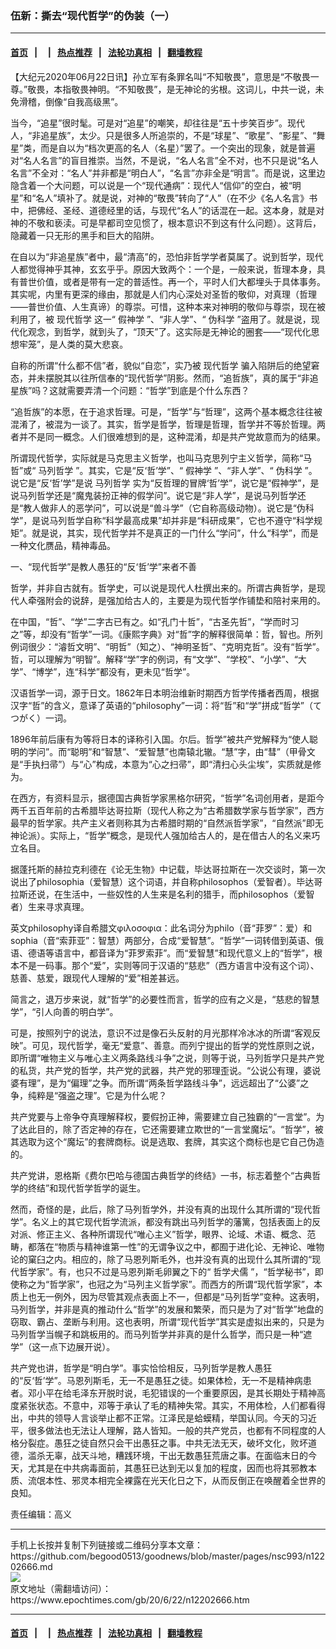 ### 伍新：撕去“现代哲学”的伪装（一）
------------------------

#### [首页](../../README.md)  &nbsp;&nbsp;|&nbsp;&nbsp; [](../../indexes/.md)   &nbsp;&nbsp;|&nbsp;&nbsp; [热点推荐](../../indexes/热点推荐.md)  &nbsp;&nbsp;|&nbsp;&nbsp; [法轮功真相](../../../../../basic/blob/master/README.md) &nbsp;&nbsp;|&nbsp;&nbsp; [翻墙教程](https://github.com/gfw-breaker/guides/blob/master/README.md)



<div><p>
 【大纪元2020年06月22日讯】孙立军有条罪名叫“不知敬畏”，意思是“不敬畏一尊。”敬畏，本指敬畏神明。“不知敬畏”，是无神论的劣根。这词儿，中共一说，未免滑稽，倒像“自我高级黑”。
</p>
<p>
 当今，“追星”很时髦。可是对“追星”的嘲笑，却往往是“五十步笑百步”。现代人，“非追星族”，太少。只是很多人所追崇的，不是“球星”、“歌星”、“影星”、“舞星”类，而是自以为“档次更高的名人（名星）”罢了。一个突出的现象，就是普遍对“名人名言”的盲目推崇。当然，不是说，“名人名言”全不对，也不只是说“名人名言”不全对：“名人”并非都是“明白人”，“名言”亦非全是“明言”。而是说，这里边隐含着一个大问题，可以说是一个“现代通病”：现代人“信仰”的空白，被“明星”和“名人”填补了。就是说，对神的“敬畏”转向了“人”（在不少《名人名言》书中，把佛经、圣经、道德经里的话，与现代“名人”的话混在一起。这本身，就是对神的不敬和亵渎。可是早都司空见惯了，根本意识不到这有什么问题）。这背后，隐藏着一只无形的黑手和巨大的陷阱。
</p>
<p>
 在自以为“非追星族”者中，最“清高”的，恐怕非哲学学者莫属了。说到哲学，现代人都觉得神乎其神，玄玄乎乎。原因大致两个：一个是，一般来说，哲理本身，具有普世价值，或者是带有一定的普适性。再一个，平时人们大都埋头于具体事务。其实呢，内里有更深的缘由，那就是人们内心深处对圣哲的敬仰，对真理（哲理——普世价值、人生真谛）的尊崇。可惜，这种本来对神明的敬仰与尊崇，现在被利用了，被
 <ok href="https://www.epochtimes.com/gb/tag/%E7%8E%B0%E4%BB%A3%E5%93%B2%E5%AD%A6.html">
  现代哲学
 </ok>
 这一“
 <ok href="https://www.epochtimes.com/gb/tag/%E5%81%87%E7%A5%9E%E5%AD%A6.html">
  假神学
 </ok>
 ”、“非人学”、“
 <ok href="https://www.epochtimes.com/gb/tag/%E4%BC%AA%E7%A7%91%E5%AD%A6.html">
  伪科学
 </ok>
 ”盗用了。就是说，现代化观念，到哲学，就到头了，“顶天”了。这实际是无神论的圈套——“现代化思想牢笼”，是人类的莫大悲哀。
</p>
<p>
 自称的所谓“什么都不信”者，貌似“自恋”，实乃被
 <ok href="https://www.epochtimes.com/gb/tag/%E7%8E%B0%E4%BB%A3%E5%93%B2%E5%AD%A6.html">
  现代哲学
 </ok>
 骗入陷阱后的绝望窘态，并未摆脱其以往所信奉的“现代哲学”阴影。然而，“追哲族”，真的属于“非追星族”吗？这就需要弄清一个问题：“哲学”到底是个什么东西？
</p>
<p>
 “追哲族”的本愿，在于追求哲理。可是，“哲学”与“哲理”，这两个基本概念往往被混淆了，被混为一谈了。其实，哲学是哲学，哲理是哲理，哲学并不等於哲理。两者并不是同一概念。人们很难想到的是，这种混淆，却是共产党故意而为的结果。
</p>
<p>
 所谓现代哲学，实际就是马克思主义哲学，也叫马克思列宁主义哲学，简称“马哲”或“
 <ok href="https://www.epochtimes.com/gb/tag/%E9%A9%AC%E5%88%97%E5%93%B2%E5%AD%A6.html">
  马列哲学
 </ok>
 ”。其实，它是“反‘哲’学”、“
 <ok href="https://www.epochtimes.com/gb/tag/%E5%81%87%E7%A5%9E%E5%AD%A6.html">
  假神学
 </ok>
 ”、“非人学”、“
 <ok href="https://www.epochtimes.com/gb/tag/%E4%BC%AA%E7%A7%91%E5%AD%A6.html">
  伪科学
 </ok>
 ”。说它是“反‘哲’学”是说
 <ok href="https://www.epochtimes.com/gb/tag/%E9%A9%AC%E5%88%97%E5%93%B2%E5%AD%A6.html">
  马列哲学
 </ok>
 实为“反哲理的冒牌‘哲’学”，说它是“假神学”，是说马列哲学还是“魔鬼装扮正神的假学问”。说它是“非人学”，是说马列哲学还是“教人做非人的恶学问”，可以说是“兽斗学”（它自称高级动物）。说它是“伪科学”，是说马列哲学自称“科学最高成果”却并非是“科研成果”，它也不遵守“科学规矩”。就是说，其实，现代哲学并不是真正的一门什么“学问”，什么“科学”，而是一种文化赝品，精神毒品。
</p>
<p>
 一、“现代哲学”是教人愚狂的“反‘哲’学”来者不善
</p>
<p>
 哲学，并非自古就有。哲学史，可以说是现代人杜撰出来的。所谓古典哲学，是现代人牵强附会的说辞，是强加给古人的，主要是为现代哲学作铺垫和陪衬来用的。
</p>
<p>
 在中国，“哲”、“学”二字古已有之。如“孔门十哲”，“古圣先哲”，“学而时习之”等，却没有“哲学”一词。《康熙字典》对“哲”字的解释很简单：哲，智也。所列例词很少：“濬哲文明”、“明哲”（知之）、“神明圣哲”、“克明克哲”。没有“哲学”。哲，可以理解为“明智”。解释“学”字的例词，有“文学”、“学校”、“小学”、“大学”、“博学”，连“科学”都没有，更未见“哲学”。
</p>
<p>
 汉语哲学一词，源于日文。1862年日本明治维新时期西方哲学传播者西周，根据汉字“哲”的含义，意译了英语的“philosophy”一词：将“哲”和“学”拼成“哲学”（てつがく）一词。
</p>
<p>
 1896年前后康有为等将日本的译称引入国。尔后。哲学”被共产党解释为“使人聪明的学问”。而“聪明”和“智慧”、“爱智慧”也南辕北辙。“慧”字，由“彗”（甲骨文是“手执扫帚”）与“心”构成，本意为“心之扫帚”，即“清扫心头尘埃”，实质就是修为。
</p>
<p>
 在西方，有资料显示，据德国古典哲学家黑格尔研究，“哲学”名词创用者，是距今两千五百年前的古希腊毕达哥拉斯（现代人称之为“古希腊数学家与哲学家”，西方最早的哲学家。共产主义者则称其为古希腊时期的“自然派哲学家”，“自然派”即无神论派）。实际上，“哲学”概念，是现代人强加给古人的，是在借古人的名义来巧立名目。
</p>
<p>
 据蓬托斯的赫拉克利德在《论无生物》中记载，毕达哥拉斯在一次交谈时，第一次说出了philosophia（爱智慧）这个词语，并自称philosophos（爱智者）。毕达哥拉斯还说，在生活中，一些奴性的人生来是名利的猎手，而philosophos（爱智者）生来寻求真理。
</p>
<p>
 英文philosophy译自希腊文φιλοσοφια：此名词分为philo（音“菲罗”：爱）和sophia（音“索菲亚”：智慧）两部分，合成“爱智慧”。“哲学”一词转借到英语、俄语、德语等语言中，都音译为“菲罗索菲”。而“爱智慧”和现代意义上的“哲学”，根本不是一码事。那个“爱”，实则等同于汉语的“慈悲”（西方语言中没有这个词）、慈善、慈爱，跟现代人理解的“爱”相差甚远。
</p>
<p>
 简言之，退万步来说，就“哲学”的必要性而言，哲学的应有之义是，“慈悲的智慧学”，“引人向善的明白学”。
</p>
<p>
 可是，按照列宁的说法，意识不过是像石头反射的月光那样冷冰冰的所谓“客观反映”。可见，现代哲学，毫无“爱意”、善意。而列宁提出的哲学的党性原则之说，即所谓“唯物主义与唯心主义两条路线斗争”之说，则等于说，马列哲学只是共产党的私货，共产党的哲学，共产党的武器，共产党的邪理歪说。“公说公有理，婆说婆有理”，是为“偏理”之争。而所谓“两条哲学路线斗争”，远远超出了“公婆”之争，纯粹是“强盗之理”。它是为什么呢？
</p>
<p>
 共产党要与上帝争夺真理解释权，要假扮正神，需要建立自己独霸的“一言堂”。为了达此目的，除了否定神的存在，它还需要建立欺世的“一言堂魔坛”。“哲学”，被其选取为这个“魔坛”的套牌商标。说是选取、套牌，其实这个商标也是它自己伪造的。
</p>
<p>
 共产党讲，恩格斯《费尔巴哈与德国古典哲学的终结》一书，标志着整个“古典哲学的终结”和现代哲学哲学的诞生。
</p>
<p>
 然而，奇怪的是，此后，除了马列哲学外，并没有真的出现什么其所谓的“现代哲学”。名义上的其它现代哲学流派，都没有跳出马列哲学的藩篱，包括表面上的反对派、修正主义、各种所谓现代“唯心主义”哲学，眼界、论域、术语、概念、范畴，都落在“物质与精神谁第一性”的无谓争议之中，都囿于进化论、无神论、唯物论的窠臼之内。相应的，除了马恩列斯毛外，也并没有真的出现什么其所谓的“现代哲学家”。有，也只不过是马恩列斯毛卵翼之下的“
 <ok href="https://www.epochtimes.com/gb/tag/%E5%93%B2%E5%AD%A6%E7%8A%AC%E5%84%92.html">
  哲学犬儒
 </ok>
 ”，“哲学秘书”，即使称之为“哲学家”，也冠之为“马列主义哲学家”。而西方的所谓“现代哲学家”，本质上也无一例外，因为尽管其观点表面上不一，但都是“马列哲学”变种。这表明，马列哲学，并非是真的推动什么“哲学”的发展和繁荣，而只是为了对“哲学”地盘的窃取、霸占、垄断与利用。这也表明，所谓“现代哲学”其实是虚拟出来的，只是为马列哲学当幌子和跳板用的。而马列哲学并非真的是什么哲学，而只是一种“遮学”（这一点下边展开说）。
</p>
<p>
 共产党也讲，哲学是“明白学”。事实恰恰相反，马列哲学是教人愚狂的“反‘哲’学”。马恩列斯毛，无一不是愚狂之徒。如果体检，无一不是精神病患者。邓小平在给毛泽东开脱时说，毛犯错误的一个重要原因，是其长期处于精神高度紧张状态。不意中，邓等于承认了毛的精神失常。其实，不用体检，人们都看得出，中共的领导人言谈举止都不正常。江泽民是蛤蟆精，举国认同。今天的习近平，很多做法也无法让人理解，路人皆知。一般的共产党员，也都有不同程度的人格分裂症。愚狂之徒自然只会干出愚狂之事。中共无法无天，破坏文化，败坏道德，滥杀无辜，战天斗地，糟践环境，干出无数愚狂荒唐之事。在面临末日的今天，尤其是在中共病毒面前，其愚狂已达到无以复加的程度，因而也将其邪教本质、流氓本性、邪灵本相完全裸露在光天化日之下，从而反倒正在唤醒着全世界的良知。
</p>
<p>
 责任编辑：高义
</p>
</div>
<hr/>
手机上长按并复制下列链接或二维码分享本文章：<br/>
https://github.com/begood0513/goodnews/blob/master/pages/nsc993/n12202666.md <br/>
<a href='https://github.com/begood0513/goodnews/blob/master/pages/nsc993/n12202666.md'><img src='https://github.com/begood0513/goodnews/blob/master/pages/nsc993/n12202666.md.png'/></a> <br/>
原文地址（需翻墙访问）：https://www.epochtimes.com/gb/20/6/22/n12202666.htm


------------------------
#### [首页](../../README.md)  &nbsp;&nbsp;|&nbsp;&nbsp; [](../../indexes/.md)   &nbsp;&nbsp;|&nbsp;&nbsp; [热点推荐](../../indexes/热点推荐.md)  &nbsp;&nbsp;|&nbsp;&nbsp; [法轮功真相](../../../../../basic/blob/master/README.md) &nbsp;&nbsp;|&nbsp;&nbsp; [翻墙教程](https://github.com/gfw-breaker/guides/blob/master/README.md)


<img src='http://gfw-breaker.win/goodnews/pages/nsc993/n12202666.md' width='0px' height='0px'/>